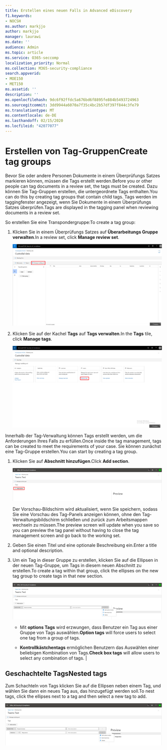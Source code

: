 ```yaml
---
title: Erstellen eines neuen Falls in Advanced eDiscovery
f1.keywords:
- NOCSH
ms.author: markjjo
author: markjjo
manager: laurawi
ms.date: ''
audience: Admin
ms.topic: article
ms.service: O365-seccomp
localization_priority: Normal
ms.collection: M365-security-compliance
search.appverid:
- MOE150
- MET150
ms.assetid: ''
description: ''
ms.openlocfilehash: 9dc6f92ffdc5a676bd6f8895fe884b5493724963
ms.sourcegitcommit: 3dd9944a6070a7f35c4bc2b57df397f844c3fe79
ms.translationtype: MT
ms.contentlocale: de-DE
ms.lasthandoff: 02/15/2020
ms.locfileid: "42077077"
---
```

# <a name="create-tag-groups"></a><span data-ttu-id="8d0a0-102">Erstellen von Tag-Gruppen</span><span class="sxs-lookup"><span data-stu-id="8d0a0-102">Create tag groups</span></span>

<span data-ttu-id="8d0a0-103">Bevor Sie oder andere Personen Dokumente in einem Überprüfungs Satzes markieren können, müssen die Tags erstellt werden.</span><span class="sxs-lookup"><span data-stu-id="8d0a0-103">Before you or other people can tag documents in a review set, the tags must be created.</span></span> <span data-ttu-id="8d0a0-104">Dazu können Sie Tag-Gruppen erstellen, die untergeordnete Tags enthalten.</span><span class="sxs-lookup"><span data-stu-id="8d0a0-104">You can do this by creating tag groups that contain child tags.</span></span> <span data-ttu-id="8d0a0-105">Tags werden im taggingfenster angezeigt, wenn Sie Dokumente in einem Überprüfungs Satzes überprüfen.</span><span class="sxs-lookup"><span data-stu-id="8d0a0-105">Tags are displayed in the tagging panel when reviewing documents in a review set.</span></span>

<span data-ttu-id="8d0a0-106">So erstellen Sie eine Transpondergruppe:</span><span class="sxs-lookup"><span data-stu-id="8d0a0-106">To create a tag group:</span></span>

1.  <span data-ttu-id="8d0a0-107">Klicken Sie in einem Überprüfungs Satzes auf **Überarbeitungs Gruppe verwalten**.</span><span class="sxs-lookup"><span data-stu-id="8d0a0-107">In a review set, click **Manage review set**.</span></span>

    ![Klicken Sie auf Überprüfungs Sätze verwalten](../media/ED-managews.png)

2.  <span data-ttu-id="8d0a0-109">Klicken Sie auf der Kachel **Tags** auf **Tags verwalten**.</span><span class="sxs-lookup"><span data-stu-id="8d0a0-109">In the **Tags** tile, click **Manage tags**.</span></span>

    ![Klicken Sie auf Tags in der Kachel Tags verwalten.](../media/ED-managetags.png)

<span data-ttu-id="8d0a0-111">Innerhalb der Tag-Verwaltung können Tags erstellt werden, um die Anforderungen Ihres Falls zu erfüllen.</span><span class="sxs-lookup"><span data-stu-id="8d0a0-111">Once inside the tag management, tags can be created to meet the requirements of your case.</span></span> <span data-ttu-id="8d0a0-112">Sie können zunächst eine Tag-Gruppe erstellen.</span><span class="sxs-lookup"><span data-stu-id="8d0a0-112">You can start by creating a tag group.</span></span>

1.  <span data-ttu-id="8d0a0-113">Klicken Sie auf **Abschnitt hinzufügen**.</span><span class="sxs-lookup"><span data-stu-id="8d0a0-113">Click **Add section**.</span></span>

    ![Hinzufügen einer Transpondergruppe](../media/ED-addtagsection.png)

    <span data-ttu-id="8d0a0-115">Der Vorschau-Bildschirm wird aktualisiert, wenn Sie speichern, sodass Sie eine Vorschau des Tag-Panels anzeigen können, ohne den Tag-Verwaltungsbildschirm schließen und zurück zum Arbeitsmappen wechseln zu müssen.</span><span class="sxs-lookup"><span data-stu-id="8d0a0-115">The preview screen will update when you save so you can preview the tag panel without having to close the tag management screen and go back to the working set.</span></span>

2. <span data-ttu-id="8d0a0-116">Geben Sie einen Titel und eine optionale Beschreibung ein.</span><span class="sxs-lookup"><span data-stu-id="8d0a0-116">Enter a title and optional description.</span></span> 

3. <span data-ttu-id="8d0a0-117">Um ein Tag in dieser Gruppe zu erstellen, klicken Sie auf die Ellipsen in der neuen Tag-Gruppe, um Tags in diesem neuen Abschnitt zu erstellen.</span><span class="sxs-lookup"><span data-stu-id="8d0a0-117">To create a tag within that group, click the ellipses on the new tag group to create tags in that new section.</span></span>
    
    ![Erstellen von Tags in einer Transpondergruppe](../media/ED-createtag.png)

   - <span data-ttu-id="8d0a0-119">Mit **options Tags** wird erzwungen, dass Benutzer ein Tag aus einer Gruppe von Tags auswählen.</span><span class="sxs-lookup"><span data-stu-id="8d0a0-119">**Option tags** will force users to select one tag from a group of tags.</span></span>
   
   - <span data-ttu-id="8d0a0-120">**Kontrollkästchentags** ermöglichen Benutzern das Auswählen einer beliebigen Kombination von Tags.</span><span class="sxs-lookup"><span data-stu-id="8d0a0-120">**Check box tags** will allow users to select any combination of tags.</span></span> |

## <a name="nested-tags"></a><span data-ttu-id="8d0a0-121">Geschachtelte Tags</span><span class="sxs-lookup"><span data-stu-id="8d0a0-121">Nested tags</span></span>

<span data-ttu-id="8d0a0-122">Zum Schachteln von Tags klicken Sie auf die Ellipsen neben einem Tag, und wählen Sie dann ein neues Tag aus, das hinzugefügt werden soll.</span><span class="sxs-lookup"><span data-stu-id="8d0a0-122">To nest tags, click the ellipses next to a tag and then select a new tag to add.</span></span>

![Verschachteln von Tags](../media/ED-tagnesting.png)

